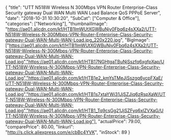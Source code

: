 {
	"title": "UTT N518W Wireless N 300Mbps VPN Router Enterprise-Class Security gateway   Dual WAN Multi WAN   Load Balance QoS PPPoE Server",
	"date": "2018-10-31 10:30:20",
	"SubCat": ["Computer & Office"],
	"categories": ["Networking"],
	"thumbnailImage": "https://ae01.alicdn.com/kf/HTB1ImWUtXGWBuNjy0Fbq6z4sXXa2/UTT-N518W-Wireless-N-300Mbps-VPN-Router-Enterprise-Class-Security-gateway-Dual-WAN-Multi-WAN-Load.jpg_220x220.jpg",
	"BigImage": ["https://ae01.alicdn.com/kf/HTB1ImWUtXGWBuNjy0Fbq6z4sXXa2/UTT-N518W-Wireless-N-300Mbps-VPN-Router-Enterprise-Class-Security-gateway-Dual-WAN-Multi-WAN-Load.jpg","https://ae01.alicdn.com/kf/HTB17NGHtgaTBuNjSszfq6xgfpXap/UTT-N518W-Wireless-N-300Mbps-VPN-Router-Enterprise-Class-Security-gateway-Dual-WAN-Multi-WAN-Load.jpg","https://ae01.alicdn.com/kf/HTB1e2_kmYsTMeJjSszgq6ycpFXaE/UTT-N518W-Wireless-N-300Mbps-VPN-Router-Enterprise-Class-Security-gateway-Dual-WAN-Multi-WAN-Load.jpg","https://ae01.alicdn.com/kf/HTB1s7xtaYWi31JjSZJiq6zRspXaW/UTT-N518W-Wireless-N-300Mbps-VPN-Router-Enterprise-Class-Security-gateway-Dual-WAN-Multi-WAN-Load.jpg","https://ae01.alicdn.com/kf/HTB1_Tq9csGg21JjSZFyq6xIZVXaG/UTT-N518W-Wireless-N-300Mbps-VPN-Router-Enterprise-Class-Security-gateway-Dual-WAN-Multi-WAN-Load.jpg"],
	"actualPrice": 79.00,
	"comparePrice": 80.00,
	"linkurl": "http://s.click.aliexpress.com/e/cbBc4YVK",
	"inStock": 89
}

